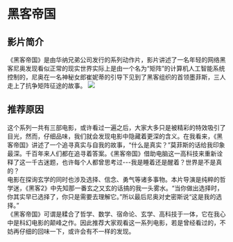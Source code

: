 # 黑客帝国

## 影片简介
   《黑客帝国》是由华纳兄弟公司发行的系列动作片，影片讲述了一名年轻的网络黑客尼奥发现看似正常的现实世界实际上是由一个名为“矩阵”的计算机人工智能系统控制的，尼奥在一名神秘女郎崔妮蒂的引导下见到了黑客组织的首领墨菲斯，三人走上了抗争矩阵征途的故事。
   ![](images/083657.80550183.jpg)
   
## 推荐原因  
   这个系列一共有三部电影，或许看过一遍之后，大家大多只是被精彩的特效吸引了目光，然而，仔细品味，我们就会发现电影中隐藏着更深的含义。在我看来，《黑客帝国》讲述了一个追寻真实与自我的故事，“什么是真实？”莫菲斯的话给我印象最深。千百年来人们都在追寻着答案。《黑客帝国》借助电脑这一高科技来重新诠释了这一千古迷题，也许每个人都曾思考过---我是睡着还是醒着？世界是不是真的？  
   电影在探询玄学的同时也涉及选择、信念、勇气等诸多事物。本片导演是纯粹的哲学迷，《黑客2》中先知那一番玄之又玄的话搞的我一头雾水。“当你做出选择时，你其实早已选择了，你只是需要去理解它。”所以最后尼奥对史密斯说“这是我的选择。”  
   《黑客帝国》可谓是糅合了哲学、数学、宿命论、玄学、高科技于一体，它在我心中是科幻电影的颠峰之作。因此推荐大家观看这一系列电影，若是曾经看过的，不妨再仔细的回味一下，或许会有不一样的发现。 

